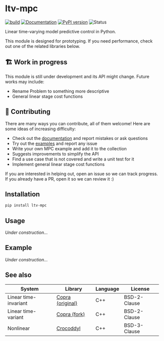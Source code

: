# ltv-mpc

[![build](https://img.shields.io/github/workflow/status/tasts-robots/ltv-mpc/CI)](https://github.com/tasts-robots/ltv-mpc/actions)
[![Documentation](https://img.shields.io/badge/docs-online-brightgreen?logo=read-the-docs&style=flat)](https://tasts-robots.org/doc/ltv-mpc/)
[![PyPI version](https://badge.fury.io/py/ltv-mpc.svg)](https://badge.fury.io/py/ltv-mpc)
![Status](https://img.shields.io/pypi/status/ltv-mpc)

Linear time-varying model predictive control in Python.

This module is designed for prototyping. If you need performance, check out one of the related libraries below.

## 🏗️ Work in progress

This module is still under development and its API might change. Future works may include:

- Rename Problem to something more descriptive
- General linear stage cost functions

## 👷 Contributing

There are many ways you can contribute, all of them welcome! Here are some ideas of increasing difficulty:

- Check out the [documentation](https://tasts-robots.org/doc/ltv-mpc/) and report mistakes or ask questions
- Try out the [examples](examples) and report any issue
- Write your own MPC example and add it to the collection
- Suggests improvements to simplify the API
- Find a use case that is not covered and write a unit test for it
- Implement general linear stage cost functions

If you are interested in helping out, open an issue so we can track progress. If you already have a PR, open it so we can review it :)

## Installation

```sh
pip install ltv-mpc
```

## Usage

*Under construction...*

## Example

*Under construction...*

## See also

| System                | Library                                                  | Language | License      |
|-----------------------|----------------------------------------------------------|----------|--------------|
| Linear time-invariant | [Copra (original)](https://github.com/jrl-umi3218/copra) | C++      | BSD-2-Clause |
| Linear time-variant   | [Copra (fork)](https://github.com/ANYbotics/copra)       | C++      | BSD-2-Clause |
| Nonlinear             | [Crocoddyl](https://github.com/loco-3d/crocoddyl)        | C++      | BSD-3-Clause |
